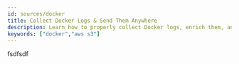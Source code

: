 ```yaml
---
id: sources/docker
title: Collect Docker Logs & Send Them Anywhere
description: Learn how to properly collect Docker logs, enrich them, and send them anywhere.
keywords: ["docker","aws s3"]
---
```


fsdfsdf